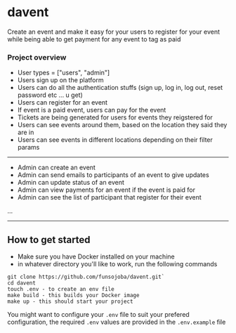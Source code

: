 # davent

Create an event and make it easy for your users to register for your event while being able to get payment for any event to tag as paid

### Project overview
* User types = ["users", "admin"]
* Users sign up on the platform
* Users can do all the authentication stuffs (sign up, log in, log out, reset password etc ...  u get)
* Users can register for an event
* If event is a paid event, users can pay for the event
* Tickets are being generated for users for events they reigstered for
* Users can see events around them, based on the location they said they are in
* Users can see events in different locations depending on their filter params
___
* Admin can create an event
* Admin can send emails to participants of an event to give updates
* Admin can update status of an event
* Admin can view payments for an event if the event is paid for
* Admin can see the list of participant that register for their event

...
___
## How to get started

- Make sure you have Docker installed on your machine
- in whatever directory you'll like to work, run the following commands
```
git clone https://github.com/funsojoba/davent.git`
cd davent
touch .env - to create an env file
make build - this builds your Docker image
make up - this should start your project
```
You might want to configure your `.env` file to suit your prefered configuration, the required `.env` values are provided in the `.env.example` file
